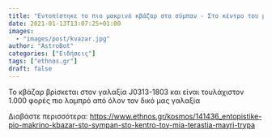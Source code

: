 ```yaml
---
title: "Εντοπίστηκε το πιο μακρινό κβάζαρ στο σύμπαν - Στο κέντρο του μια τεράστια μαύρη τρύπα"
date: 2021-01-13T13:07:25+01:00
images:
  - "images/post/kvazar.jpg"
author: "AstroBot"
categories: ["Ειδήσεις"]
tags: ["ethnos.gr"]
draft: false
---
```


Το κβάζαρ βρίσκεται στον γαλαξία J0313-1803 και είναι τουλάχιστον 1.000 φορές πιο λαμπρό από όλον τον δικό μας γαλαξία

Διαβάστε περισσότερα: https://www.ethnos.gr/kosmos/141436_entopistike-pio-makrino-kbazar-sto-sympan-sto-kentro-toy-mia-terastia-mayri-trypa
